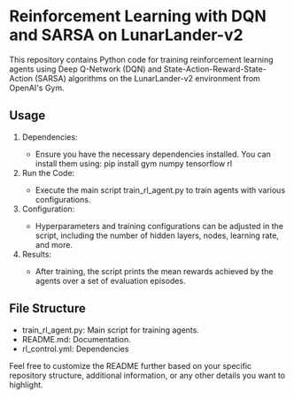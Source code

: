 # Reinforcement Learning with DQN and SARSA on LunarLander-v2
This repository contains Python code for training reinforcement learning agents using Deep Q-Network (DQN) and State-Action-Reward-State-Action (SARSA) algorithms on the LunarLander-v2 environment from OpenAI's Gym.

## Usage
<ol>
  <li>Dependencies:</li>
  <ul>
    <li>Ensure you have the necessary dependencies installed. You can install them using: pip install gym numpy tensorflow rl</li>
  </ul>

  <li>Run the Code:</li>
  <ul>
    <li>Execute the main script train_rl_agent.py to train agents with various configurations.</li>
  </ul>
  
  <li>Configuration:</li>
  <ul>
    <li>Hyperparameters and training configurations can be adjusted in the script, including the number of hidden layers, nodes, learning rate, and more.</li>
  </ul>

  <li>Results:</li>
  <ul>
    <li>After training, the script prints the mean rewards achieved by the agents over a set of evaluation episodes.</li>
  </ul>
</ol>

## File Structure
<ul>
  <li>train_rl_agent.py: Main script for training agents.</li>
  <li>README.md: Documentation.</li>
  <li>rl_control.yml: Dependencies</li>
</ul>

Feel free to customize the README further based on your specific repository structure, additional information, or any other details you want to highlight.
